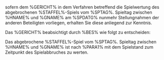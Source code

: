 sofern dem %GERICHT% in dem Verfahren betreffend die Spielwertung des abgebrochenen %STAFFEL%-Spiels vom %SPTAG%. Spieltag zwischen %HNAME% und %GNAME% am %SPDATG% nunmehr Stellungnahmen der anderen Beteiligten vorliegen, erhalten Sie diese anliegend zur Kenntnis.

Das %GERICHT% beabsichtigt durch %BES% wie folgt zu entscheiden:


Das abgebrochene %STAFFEL%-Spiel vom %SPTAG%. Spieltag zwischen %HNAME% und %GNAME% ist nach %PARA1% mit dem Spielstand zum Zeitpunkt des Spielabbruches zu werten.
